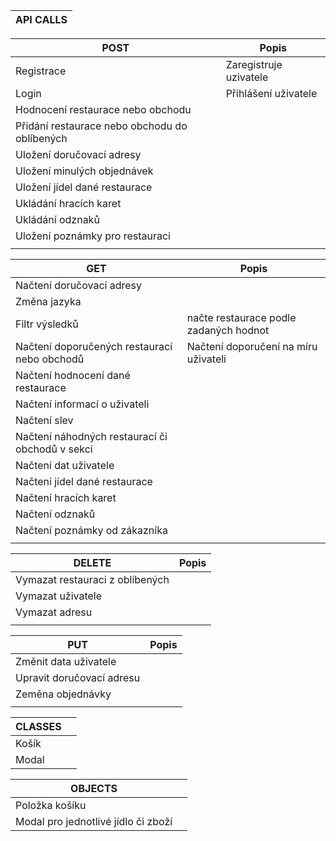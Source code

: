| API CALLS | 
|---|

| POST | Popis |
|   ---    |           ---           |
| Registrace | Zaregistruje uzivatele  |
| Login | Přihlášení uživatele  |
| Hodnocení restaurace nebo obchodu |   |
| Přidání restaurace nebo obchodu do oblíbených |   |
| Uložení doručovací adresy |   |
| Uložení minulých objednávek |                      |
|   Uložení jídel dané restaurace  |                      |
|  Ukládání hracích karet     |                      |
|  Ukládání odznaků     |          |
|   Uložení poznámky pro restauraci    |          |
|       |          |



|   GET    |     Popis       |
|   ---    |           ---           |
|  Načtení doručovací adresy |          |
|  Změna jazyka  |                      |
|   Filtr výsledků    |        načte restaurace podle zadaných hodnot         |
| Načtení doporučených restaurací nebo obchodů | Načtení doporučení na míru uživateli |
|   Načtení hodnocení dané restaurace    |                    |
|   Načtení informací o uživateli   |                      |
|    Načtení slev   |                      |
|   Načtení náhodných restaurací či obchodů v sekci   |     |
|   Načtení dat uživatele    |                      |      
|   Načtení jídel dané restaurace    |                      |    
|  Načtení hracích karet     |                      |
|  Načtení odznaků     |          |  
|   Načtení poznámky od zákazníka    |          |     
|       |                      |

|   DELETE     |         Popis             |
|   ---    |           ---           |
|   Vymazat restauraci z oblíbených    |                      |
|   Vymazat uživatele    |                      |
|   Vymazat adresu    |                      |
|       |                      |

|   PUT    |          Popis            |
|   ---    |           ---           |
|   Změnit data uživatele    |                      |
|   Upravit doručovací adresu   |                      |
|   Zeměna objednávky    |                      |
|       |                      |




| CLASSES | |
|  ---  |         ---          |
| Košík |                      |
|   Modal |                      |




| OBJECTS | |
|  ---  |         ---          |
| Položka košíku |     |
|   Modal pro jednotlivé jídlo či zboží    |                      |